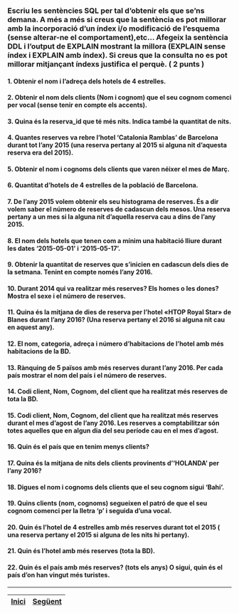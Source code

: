 ### Escriu les sentències SQL per tal d’obtenir els que se’ns demana. A més a més si creus que la sentència es pot millorar amb la incorporació d’un índex i/o modificació de l’esquema (sense alterar-ne el comportament),etc... Afegeix la sentència DDL i l’output de EXPLAIN mostrant la millora (EXPLAIN sense índex i EXPLAIN amb índex). Si creus que la consulta no es pot millorar mitjançant índexs justifica el perquè. ( 2 punts )
  
#### 1. Obtenir el nom i l’adreça dels hotels de 4 estrelles.  
#### 2. Obtenir el nom dels clients (Nom i cognom) que el seu cognom comenci per vocal (sense tenir en compte els accents).
#### 3. Quina és la reserva_id que té més nits. Indica també la quantitat de nits.
#### 4. Quantes reserves va rebre l’hotel ‘Catalonia Ramblas’ de Barcelona durant tot  l’any 2015 (una reserva pertany al 2015 si alguna nit d’aquesta reserva era del 2015).
#### 5. Obtenir el nom i cognoms dels clients que varen néixer el mes de Març.
#### 6. Quantitat d’hotels de 4 estrelles de la població de Barcelona.
#### 7. De l’any 2015 volem obtenir els seu histograma de reserves. És a dir volem saber el número de reserves de cadascun dels mesos. Una reserva pertany a un mes si la alguna nit d’aquella reserva cau a dins de l’any 2015.
#### 8. El nom dels hotels que tenen com a mínim una habitació lliure durant les dates ‘2015-05-01’ i ‘2015-05-17’.
#### 9. Obtenir la quantitat de reserves que s’inicien en cadascun dels dies de la setmana. Tenint en compte només l’any 2016. 
#### 10. Durant 2014 qui va realitzar més reserves? Els homes o les dones? Mostra el sexe i el número de reserves.
#### 11. Quina és la mitjana de dies de reserva per l’hotel «HTOP Royal Star» de Blanes durant l’any 2016? (Una reserva pertany el 2016 si alguna nit cau en aquest any).
#### 12. El nom, categoria, adreça i número d’habitacions de l’hotel amb més habitacions de la BD.
#### 13. Rànquing de 5 països amb més reserves durant l’any 2016. Per cada país mostrar el nom del país i el número de reserves.
#### 14. Codi client, Nom, Cognom, del client que ha realitzat més reserves de tota la BD.
#### 15. Codi client, Nom, Cognom, del client que ha realitzat més reserves durant el mes d’agost de l’any 2016. Les reserves a comptabilitzar són totes aquelles que en algun dia del seu període cau en el mes d’agost.
#### 16. Quin és el país que en tenim menys clients?
#### 17. Quina és la mitjana de nits dels clients provinents d’‘HOLANDA’ per l’any 2016?
#### 18. Digues el nom i cognoms dels clients que el seu cognom sigui ‘Bahi’.
#### 19. Quins clients (nom, cognoms) segueixen el patró de que el seu cognom comenci per la lletra ‘p’  i seguida d’una vocal.
#### 20. Quin és l’hotel de 4 estrelles amb més reserves durant tot el 2015 ( una reserva pertany el 2015 si alguna de les nits hi pertany).
#### 21. Quin és l’hotel amb més reserves (tota la BD).
#### 22. Quin és el país amb més reserves? (tots els anys) O sigui, quin és el país d’on han vingut més turistes.

***
|[Inici](https://github.com/Josep88/MP02UF3-A1)|[Següent](https://github.com/Josep88/MP02UF3-A1/blob/master/Exercicis/exercici2.md)|
|:-:|:-:|
